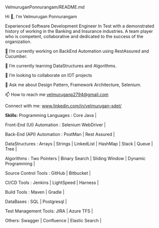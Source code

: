 VelmuruganPonnurangam/README.md

Hi 👋, I'm Velmurugan Ponnurangam

Experienced Software Development Engineer In Test with a demonstrated history of working in the Banking and Insurance industries.
A team player who is competent, collaborative and dedicated to the success of the organization.

🔭 I’m currently working on BackEnd Automation using RestAssured and Cucumber.

🌱 I’m currently learning DataStructures and Algorithms.

👯 I’m looking to collaborate on IOT projects

💬 Ask me about Design Pattern, Framework Architecture, Selenium.

📫 How to reach me velmuruganp2794@gmail.com

Connect with me:
www.linkedin.com/in/velmurugan-sdet/

**Skills:**
Programming Languages :
Core Java |

Front-End (UI) Automation :
Selenium WebDriver |

Back-End (API) Automation :
PostMan | Rest Assured |

DataStructures :
Arrays | Strings | LinkedList | HashMap | Stack | Queue | Tree |

Algorithms :
Two Pointers | Binary Search | Sliding Window | Dynamic Programming |

Source Control Tools :
GitHub | Bitbucket |

CI/CD Tools :
Jenkins | LightSpeed | Harness |

Build Tools :
Maven | Gradle |

DataBases :
SQL | Postgresql |

Test Management Tools:
JIRA | Azure TFS |

Others:
Swagger | Confluence | Elastic Search |
